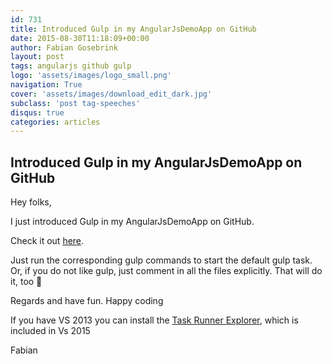 ```yaml
---
id: 731
title: Introduced Gulp in my AngularJsDemoApp on GitHub
date: 2015-08-30T11:18:09+00:00
author: Fabian Gosebrink
layout: post
tags: angularjs github gulp 
logo: 'assets/images/logo_small.png'
navigation: True
cover: 'assets/images/download_edit_dark.jpg'
subclass: 'post tag-speeches'
disqus: true
categories: articles
---
```


## Introduced Gulp in my AngularJsDemoApp on GitHub

Hey folks,

I just introduced Gulp in my AngularJsDemoApp on GitHub.

Check it out [here](https://github.com/FabianGosebrink/AngularJsDemoApp).

Just run the corresponding gulp commands to start the default gulp task. Or, if you do not like gulp, just comment in all the files explicitly. That will do it, too 🙂

Regards and have fun. Happy coding

If you have VS 2013 you can install the [Task Runner Explorer](https://visualstudiogallery.msdn.microsoft.com/8e1b4368-4afb-467a-bc13-9650572db708), which is included in Vs 2015

Fabian
